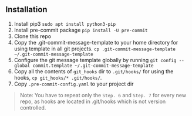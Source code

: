 ## Installation


1. Install pip3 `sudo apt install python3-pip`
2. Install pre-commit package `pip install -U pre-commit`
3. Clone this repo
4. Copy the .git-commit-message-template to your home directory for using template in all git projects. `cp .git-commit-message-template ~/.git-commit-message-template`
5. Configure the git message template globally by running `git config --global commit.template ~/.git-commit-message-template`
6. Copy all the contents of `git_hooks` dir to `.git/hooks/` for using the hooks, `cp git_hooks/* .git/hooks/`.
7. Copy `.pre-commit-config.yaml` to your project dir

> Note: You have to repeat only the `Step. 6` and `Step. 7` for every new repo, as hooks are located in .git/hooks which is not version controlled.

